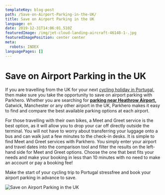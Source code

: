 ```yaml
---
templateKey: blog-post
path: /Save-on-Airport-Parking-in-the-UK/
title: Save on Airport Parking in the UK
language: en
date: 2019-12-31T14:06:01.510Z
featuredImage: /img/jet-cloud-landing-aircraft-46148-1-.jpg
featuredImagePosition: center center
meta:
  robots: INDEX
languagePages: []
---
```

# Save on Airport Parking in the UK

If you are travelling from the UK for your next [cycling holiday in Portugal,](https://topbiketoursportugal.com/bike-tours-in-portugal) then make sure you take the opportunity to save on airport parking with Parkhero. Whether you are searching for [**parking near Heathrow Airport,**](https://www.parkhero.co.uk/heathrow-parking) Gatwick, Manchester or any other airport in the UK, Parkhero makes it easy to find and compare the best available parking options at each airport. 

For those travelling with their own bikes, a Meet and Greet service is the best option, as it will allow you to drop your car off directly outside the terminal. You will not have to worry about transferring your luggage onto a bus and can walk just a few minutes to the check-in desks. It is simple to find Meet and Greet services with Parkhero. You simply enter your airport and travel dates into the comparison tool and filter the results on the left-hand side for Meet and Greet options. Choose the one that best fits your needs and make your booking in less than 10 minutes with no need to make an account or pay a booking fee!

Make the start of your cycling trip to Portugal stressfree and book your airport parking in advance to save.

![Save on Airport Parking in the UK](/img/bigplane.png "Save on Airport Parking in the UK")
